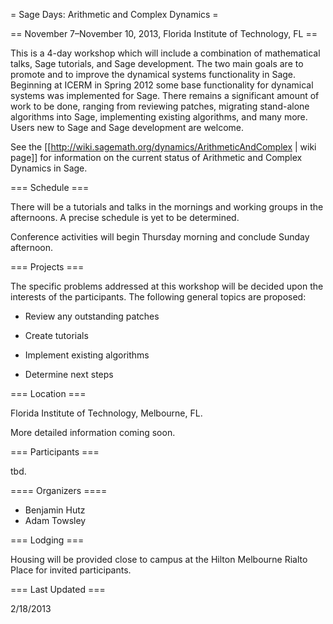 = Sage Days: Arithmetic and Complex Dynamics =

== November 7–November 10, 2013, Florida Institute of Technology, FL ==

This is a 4-day workshop which will include a combination of mathematical talks, Sage tutorials, and Sage development. The two main goals are to promote and to improve the dynamical systems functionality in Sage. Beginning at ICERM in Spring 2012 some base functionality for dynamical systems was implemented for Sage. There remains a significant amount of work to be done, ranging from reviewing patches, migrating stand-alone algorithms into Sage, implementing existing algorithms, and many more.  Users new to Sage and Sage development are welcome.

See the [[http://wiki.sagemath.org/dynamics/ArithmeticAndComplex | wiki page]] for information on the current status of Arithmetic and Complex Dynamics in Sage.

=== Schedule ===

There will be a tutorials and talks in the mornings and working groups in the afternoons. A precise schedule is yet to be determined.

Conference activities will begin Thursday morning and conclude Sunday afternoon.

=== Projects ===

The specific problems addressed at this workshop will be decided upon the interests of the participants. The following general topics are proposed:

* Review any outstanding patches

* Create tutorials

* Implement existing algorithms

* Determine next steps


=== Location ===

Florida Institute of Technology, Melbourne, FL.

More detailed information coming soon.

=== Participants ===

tbd.

==== Organizers ====

 * Benjamin Hutz
 * Adam Towsley

=== Lodging ===

Housing will be provided close to campus at the Hilton Melbourne Rialto Place for invited participants.


=== Last Updated ===

2/18/2013
